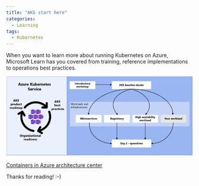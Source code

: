 ```yaml
---
title: "AKS start here"
categories:
  - Learning
tags:
  - Kubernetes
---
```


When you want to learn more about running Kubernetes on Azure, Microsoft Learn has you covered from training, reference implementations to operations best practices.

![img](../assets/images/2023-04-14-aks-start-here.jpeg)

[Containers in Azure architecture center](https://learn.microsoft.com/en-us/azure/architecture/reference-architectures/containers/aks-start-here?wt.mc_id=pdebruin_content_blog_cnl_csasci)

Thanks for reading! :-)
